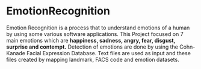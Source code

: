 # EmotionRecognition

Emotion Recognition is a process that to understand emotions of a human by using some various software applications. 
This Project focused on 7 main emotions which are **happiness, sadness, angry, fear, disgust, surprise and contempt.** 
Detection of emotions are done by using the Cohn-Kanade Facial Expression Database.
Text files are used as input and these files created by mapping landmark, FACS code and emotion datasets.
